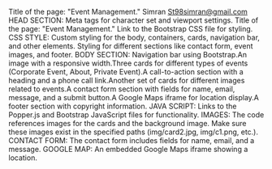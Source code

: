   Title of the page: "Event Management."
Simran
St98simran@gmail.com
HEAD SECTION:
Meta tags for character set and viewport settings.
Title of the page: "Event Management."
Link to the Bootstrap CSS file for styling.
CSS STYLE:
Custom styling for the body, containers, cards, navigation bar, and other elements.
Styling for different sections like contact form, event images, and footer.
BODY SECTION:
Navigation bar using Bootstrap.An image with a responsive width.Three cards for 
different types of events (Corporate Event, About, Private Event).A call-to-action 
section with a heading and a phone call link.Another set of cards for different images 
related to events.A contact form section with fields for name, email, message, and a 
submit button.A Google Maps iframe for location display.A footer section with 
copyright information.
JAVA SCRIPT:
Links to the Popper.js and Bootstrap JavaScript files for functionality.
IMAGES:
The code references images for the cards and the background image. Make sure 
these images exist in the specified paths (img/card2.jpg, img/c1.png, etc.).
CONTACT FORM:
The contact form includes fields for name, email, and a message.
GOOGLE MAP:
An embedded Google Maps iframe showing a location.
